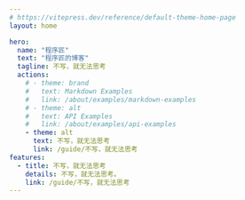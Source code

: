 ```yaml
---
# https://vitepress.dev/reference/default-theme-home-page
layout: home

hero:
  name: "程序匠"
  text: "程序匠的博客"
  tagline: 不写，就无法思考
  actions:
    # - theme: brand
    #   text: Markdown Examples
    #   link: /about/examples/markdown-examples
    # - theme: alt
    #   text: API Examples
    #   link: /about/examples/api-examples
    - theme: alt
      text: 不写，就无法思考
      link: /guide/不写，就无法思考
features:
  - title: 不写，就无法思考
    details: 不写，就无法思考。
    link: /guide/不写，就无法思考
---
```


